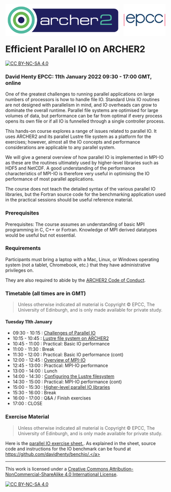 <img src="./images/Archer2_logo.png" width="355" height="100"
align="left"> <img src="./images/epcc_logo.jpg" align="right"
width="133" height="100">

<br /><br /><br /><br /><br />

# Efficient Parallel IO on ARCHER2 

[![CC BY-NC-SA 4.0][cc-by-nc-sa-shield]][cc-by-nc-sa]

<h3>David Henty EPCC: 11th January 2022 09:30 - 17:00 GMT, online</h3>

One of the greatest challenges to running parallel applications on
large numbers of processors is how to handle file IO. Standard Unix IO
routines are not designed with parallelism in mind, and IO overheads
can grow to dominate the overall runtime. Parallel file systems are
optimised for large volumes of data, but performance can be far from
optimal if every process opens its own file or if all IO is funnelled
through a single controller process.

This hands-on course explores a range of issues related to parallel
IO. It uses ARCHER2 and its parallel Lustre file system as a platform
for the exercises; however, almost all the IO concepts and performance
considerations are applicable to any parallel system.

We will give a general overview of how parallel IO is implemented in
MPI-IO as these are the routines ultimately used by higher-level
libraries such as HDF5 and NetCDF. A good understanding of the
performance characteristics of MPI-IO is therefore very useful in
optimising the IO performance of most parallel applications.

The course does not teach the detailed syntax of the various parallel
IO libraries, but the Fortran source code for the benchmarking
application used in the practical sessions should be useful reference
material.

<h3>Prerequisites</h3>

Prerequisites: The course assumes an understanding of basic MPI
programming in C, C++ or Fortran. Knowledge of MPI derived datatypes
would be useful but not essential.

<h3>Requirements</h3>

Participants must bring a laptop with a Mac, Linux, or Windows
operating system (not a tablet, Chromebook, etc.) that they have
administrative privileges on.

They are also required to abide by the [ARCHER2 Code of Conduct](https://www.archer2.ac.uk/about/policies/code-of-conduct.html).

<h3>Timetable (all times are in GMT)</h3>

<p><blockquote>Unless otherwise indicated all material is Copyright
&copy; EPCC, The University of Edinburgh, and is only made available
for private study. </blockquote></p>

<h4>Tuesday 11th January</h4>

 * 09:30 - 10:15 : <a href="https://github.com/EPCCed/archer2-parallelIO-2022-01-11/raw/main/slides/Parallel-IO-1.pdf">Challenges of Parallel IO</a>
 * 10:15 - 10:45 : <a href="https://github.com/EPCCed/archer2-parallelIO-2022-01-11/raw/main/slides/Parallel-IO-2.pdf">Lustre file system on ARCHER2</a>
 * 10:45 - 11:00 : Practical: Basic IO performance
 * 11:00 - 11:30 : Break
 * 11:30 - 12:00 : Practical: Basic IO performance (cont)
 * 12:00 - 12:45 : <a href="https://github.com/EPCCed/archer2-parallelIO-2022-01-11/raw/main/slides/Parallel-IO-3.pdf">Overview of MPI-IO</a>
 * 12:45 - 13:00 : Practical: MPI-IO performance
 * 13:00 - 14:00 : Lunch
 * 14:00 - 14:30 : <a href="https://github.com/EPCCed/archer2-parallelIO-2022-01-11/raw/main/slides/Parallel-IO-4.pdf">Configuring the Lustre filesystem</a>
 * 14:30 - 15:00 : Practical: MPI-IO performance (cont)
 * 15:00 - 15:30 : <a href="https://github.com/EPCCed/archer2-parallelIO-2022-01-11/raw/main/slides/Parallel-IO-5.pdf">Higher-level parallel IO libraries</a>
 * 15:30 - 16:00 : Break
 * 16:00 - 17:00 : Q&A / Finish exercises
 * 17:00         : CLOSE

<h3>Exercise Material</h3>

<p><blockquote>Unless otherwise indicated all material is Copyright &copy; EPCC, The University of Edinburgh, and is only made available for private study. </blockquote></p>

Here is the <a href="https://github.com/EPCCed/archer2-parallelIO-2022-01-11/raw/main/exercises/benchio-archer2.pdf">parallel IO exercise sheet.</a>. As explained in the sheet, source code and instructions for the IO benchmark can be found at <a href="https://github.com/davidhenty/benchio">https://github.com/davidhenty/benchio/.</a>

---

This work is licensed under a
[Creative Commons Attribution-NonCommercial-ShareAlike 4.0 International License][cc-by-nc-sa].

[cc-by-nc-sa]: http://creativecommons.org/licenses/by-nc-sa/4.0/
[cc-by-nc-sa-image]: https://licensebuttons.net/l/by-nc-sa/4.0/88x31.png
[cc-by-nc-sa-shield]: https://img.shields.io/badge/License-CC%20BY--NC--SA%204.0-lightgrey.svg

[![CC BY-NC-SA 4.0][cc-by-nc-sa-image]][cc-by-nc-sa]

